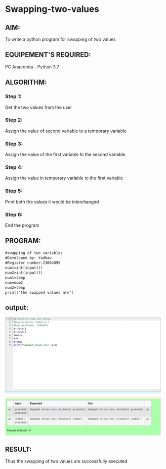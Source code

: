 # Swapping-two-values
## AIM:
To write a python program for swapping of two values
## EQUIPEMENT'S REQUIRED: 
PC
Anaconda - Python 3.7
## ALGORITHM: 
### Step 1:
Get the two values from the user
### Step 2: 
Assign the value of second variable to a temporary variable 
### Step 3: 
Assign the value of the first variable to the second variable.
### Step 4:  
Assign the value in temporary variable to the first variable
### Step 5: 
Print both the values it would be interchanged
### Step 6: 
End the program
## PROGRAM:
```
#swapping of two variables
#Developed by: Yadhav
#Register number:23004895
num1=int(input())
num2=int(input())
num1=temp
num=num2
num2=temp
print("the swapped values are")

```
## output:
![Output](out.png)


## RESULT:
Thus the swapping of two values are successfully executed



